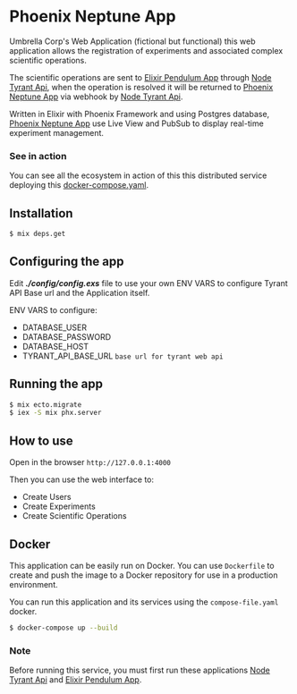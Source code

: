 # Phoenix Neptune App

Umbrella Corp's Web Application (fictional but functional) this web application allows the registration of experiments and associated complex scientific operations.

The scientific operations are sent to [Elixir Pendulum App](https://github.com/angel-zguerrero/elixir-pendulum-app) through [Node Tyrant Api](https://github.com/angel-zguerrero/node-tyrant-api), when the operation is resolved it will be returned to [Phoenix Neptune App](https://github.com/angel-zguerrero/phoenix-neptune-app) via webhook by [Node Tyrant Api](https://github.com/angel-zguerrero/node-tyrant-api).

Written in Elixir with Phoenix Framework and using Postgres database, [Phoenix Neptune App](https://github.com/angel-zguerrero/phoenix-neptune-app) use Live View and PubSub to display real-time experiment management.

### See in action

You can see all the ecosystem in action of this this distributed service deploying this [docker-compose.yaml](https://github.com/angel-zguerrero/hive-docker/blob/main/distributed-hive-network/docker-compose.yaml).


## Installation

```bash
$ mix deps.get
```

## Configuring the app

Edit ***./config/config.exs*** file to use your own ENV VARS to configure Tyrant API Base url and the Application itself.

ENV VARS to configure:

* DATABASE_USER
* DATABASE_PASSWORD
* DATABASE_HOST
* TYRANT_API_BASE_URL   `base url for tyrant web api`

## Running the app

```bash
$ mix ecto.migrate
$ iex -S mix phx.server
```

## How to use

Open in the browser `http://127.0.0.1:4000`

Then you can use the web interface to:

* Create Users
* Create Experiments
* Create Scientific Operations


## Docker

This application can be easily run on Docker. You can use `Dockerfile` to create and push the image to a Docker repository for use in a production environment.

You can run this application and its services using the `compose-file.yaml` docker.

```bash
$ docker-compose up --build
```

### Note

Before running this service, you must first run these applications [Node Tyrant Api](https://github.com/angel-zguerrero/node-tyrant-api) and [Elixir Pendulum App](https://github.com/angel-zguerrero/elixir-pendulum-app).